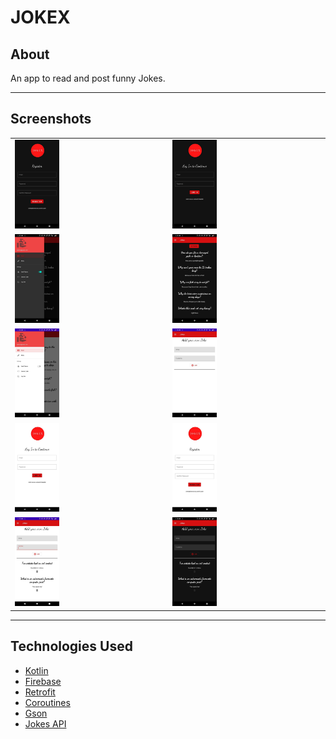 # JOKEX


## About

An app to read and post funny Jokes.

___


## Screenshots

<table>
  <tr>
    <td><img src="https://github.com/sreshtha10/Jokex/blob/master/screenshots/s1.jpg" width=30% height=20%></td>
    <td><img src="https://github.com/sreshtha10/Jokex/blob/master/screenshots/s2.jpg" width=30% height=20%></td>
  
  </tr>
    <tr>
    <td><img src="https://github.com/sreshtha10/Jokex/blob/master/screenshots/s3.jpg" width=30% height=20%></td>
    <td><img src="https://github.com/sreshtha10/Jokex/blob/master/screenshots/s4.jpg" width=30% height=20%></td>

  </tr>
    <tr>
    <td><img src="https://github.com/sreshtha10/Jokex/blob/master/screenshots/s5.jpg" width=30% height=20%></td>
    <td><img src="https://github.com/sreshtha10/Jokex/blob/master/screenshots/s6.jpg" width=30% height=20%></td>
    
  </tr>
    <tr>
    <td><img src="https://github.com/sreshtha10/Jokex/blob/master/screenshots/s7.jpg" width=30% height=20%></td>
    <td><img src="https://github.com/sreshtha10/Jokex/blob/master/screenshots/s8.jpg" width=30% height=20%></td>
  
  </tr>
    <tr>
    <td><img src="https://github.com/sreshtha10/Jokex/blob/master/screenshots/s9.jpg" width=30% height=20%></td>
    <td><img src="https://github.com/sreshtha10/Jokex/blob/master/screenshots/s10.jpg" width=30% height=20%></td>
   
  </tr>
 </table>

___


## Technologies Used
  
  * [Kotlin](https://kotlinlang.org/docs/home.html)
  * [Firebase](https://firebase.google.com/docs)
  * [Retrofit](https://square.github.io/retrofit/)
  * [Coroutines](https://developer.android.com/kotlin/coroutines)
  * [Gson](https://github.com/google/gson)
  * [Jokes API](https://github.com/15Dkatz/official_joke_api)





